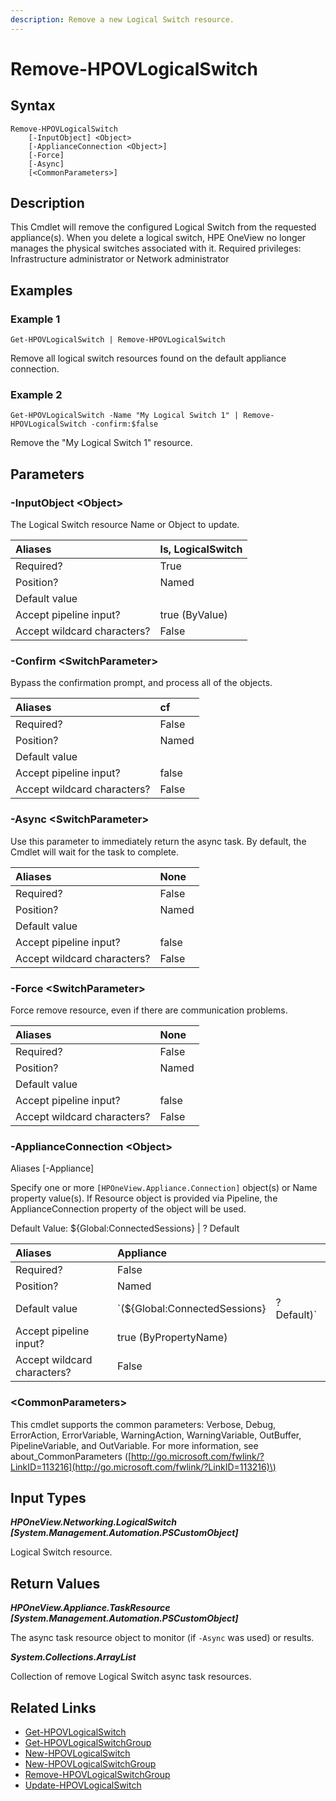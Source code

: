 ```yaml
---
description: Remove a new Logical Switch resource.
---
```


# Remove-HPOVLogicalSwitch

## Syntax

```text
Remove-HPOVLogicalSwitch
    [-InputObject] <Object>
    [-ApplianceConnection <Object>]
    [-Force]
    [-Async]
    [<CommonParameters>]
```

## Description

This Cmdlet will remove the configured Logical Switch from the requested appliance\(s\). When you delete a logical switch, HPE OneView no longer manages the physical switches associated with it. Required privileges: Infrastructure administrator or Network administrator

## Examples

### Example 1

```text
Get-HPOVLogicalSwitch | Remove-HPOVLogicalSwitch
```

Remove all logical switch resources found on the default appliance connection.

### Example 2

```text
Get-HPOVLogicalSwitch -Name "My Logical Switch 1" | Remove-HPOVLogicalSwitch -confirm:$false
```

Remove the "My Logical Switch 1" resource.

## Parameters

### -InputObject &lt;Object&gt;

The Logical Switch resource Name or Object to update.

| Aliases | ls, LogicalSwitch |
| :--- | :--- |
| Required? | True |
| Position? | Named |
| Default value |  |
| Accept pipeline input? | true \(ByValue\) |
| Accept wildcard characters? | False |

### -Confirm &lt;SwitchParameter&gt;

Bypass the confirmation prompt, and process all of the objects.

| Aliases | cf |
| :--- | :--- |
| Required? | False |
| Position? | Named |
| Default value |  |
| Accept pipeline input? | false |
| Accept wildcard characters? | False |

### -Async &lt;SwitchParameter&gt;

Use this parameter to immediately return the async task. By default, the Cmdlet will wait for the task to complete.

| Aliases | None |
| :--- | :--- |
| Required? | False |
| Position? | Named |
| Default value |  |
| Accept pipeline input? | false |
| Accept wildcard characters? | False |

### -Force &lt;SwitchParameter&gt;

Force remove resource, even if there are communication problems.

| Aliases | None |
| :--- | :--- |
| Required? | False |
| Position? | Named |
| Default value |  |
| Accept pipeline input? | false |
| Accept wildcard characters? | False |

### -ApplianceConnection &lt;Object&gt;

Aliases \[-Appliance\]

Specify one or more `[HPOneView.Appliance.Connection]` object\(s\) or Name property value\(s\). If Resource object is provided via Pipeline, the ApplianceConnection property of the object will be used.

Default Value: ${Global:ConnectedSessions} \| ? Default

| Aliases | Appliance |  |
| :--- | :--- | :--- |
| Required? | False |  |
| Position? | Named |  |
| Default value | \`\(${Global:ConnectedSessions} | ? Default\)\` |
| Accept pipeline input? | true \(ByPropertyName\) |  |
| Accept wildcard characters? | False |  |

### &lt;CommonParameters&gt;

This cmdlet supports the common parameters: Verbose, Debug, ErrorAction, ErrorVariable, WarningAction, WarningVariable, OutBuffer, PipelineVariable, and OutVariable. For more information, see about\_CommonParameters \([http://go.microsoft.com/fwlink/?LinkID=113216](http://go.microsoft.com/fwlink/?LinkID=113216)\)

## Input Types

_**HPOneView.Networking.LogicalSwitch \[System.Management.Automation.PSCustomObject\]**_

Logical Switch resource.

## Return Values

_**HPOneView.Appliance.TaskResource \[System.Management.Automation.PSCustomObject\]**_

The async task resource object to monitor \(if `-Async` was used\) or results.

_**System.Collections.ArrayList**_ 

Collection of remove Logical Switch async task resources.

## Related Links

* [Get-HPOVLogicalSwitch](get-hpovlogicalswitch.md)
* [Get-HPOVLogicalSwitchGroup](get-hpovlogicalswitchgroup.md)
* [New-HPOVLogicalSwitch](new-hpovlogicalswitch.md)
* [New-HPOVLogicalSwitchGroup](new-hpovlogicalswitchgroup.md)
* [Remove-HPOVLogicalSwitchGroup](remove-hpovlogicalswitchgroup.md)
* [Update-HPOVLogicalSwitch](update-hpovlogicalswitch.md)

